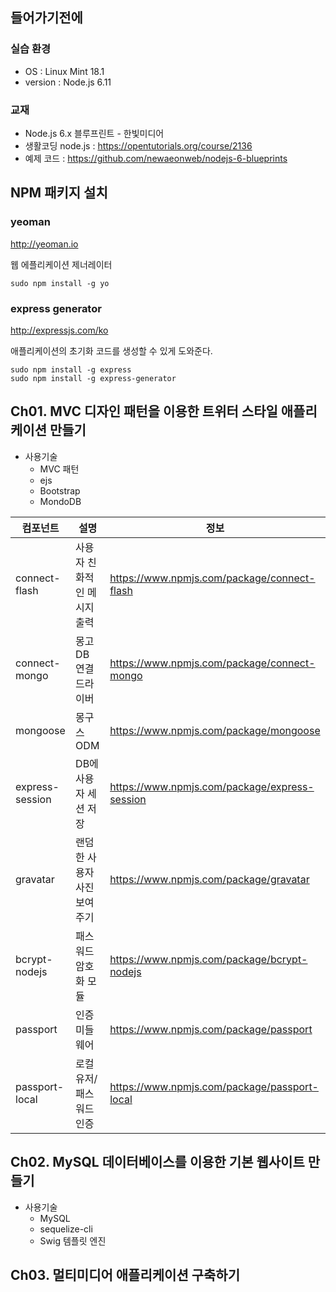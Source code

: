 ## 들어가기전에
### 실습 환경
* OS : Linux Mint 18.1
* version : Node.js 6.11

### 교재
* Node.js 6.x 블루프린트 - 한빛미디어
* 생활코딩 node.js : <https://opentutorials.org/course/2136>
* 예제 코드 : <https://github.com/newaeonweb/nodejs-6-blueprints>

## NPM 패키지 설치
### yeoman
<http://yeoman.io>

웹 에플리케이션 제너레이터  
~~~
sudo npm install -g yo
~~~

### express generator
<http://expressjs.com/ko>

애플리케이션의 초기화 코드를 생성할 수 있게 도와준다.
~~~
sudo npm install -g express
sudo npm install -g express-generator
~~~

## Ch01. MVC 디자인 패턴을 이용한 트위터 스타일 애플리케이션 만들기
* 사용기술
  * MVC 패턴
  * ejs
  * Bootstrap
  * MondoDB

| 컴포넌트 | 설명 | 정보 |
| --- | ---| --- |
| connect-flash | 사용자 친화적인 메시지 출력 | <https://www.npmjs.com/package/connect-flash> |
| connect-mongo | 몽고DB 연결 드라이버 | <https://www.npmjs.com/package/connect-mongo> |
| mongoose | 몽구스 ODM | <https://www.npmjs.com/package/mongoose> |
| express-session | DB에 사용자 세션 저장 | <https://www.npmjs.com/package/express-session> |
| gravatar | 랜덤한 사용자 사진 보여주기 | <https://www.npmjs.com/package/gravatar> |
| bcrypt-nodejs | 패스워드 암호화 모듈 | <https://www.npmjs.com/package/bcrypt-nodejs> |
| passport | 인증 미들웨어 | <https://www.npmjs.com/package/passport> |
| passport-local | 로컬유저/패스워드 인증 | <https://www.npmjs.com/package/passport-local> |

## Ch02. MySQL 데이터베이스를 이용한 기본 웹사이트 만들기
* 사용기술
  * MySQL
  * sequelize-cli
  * Swig 템플릿 엔진

## Ch03. 멀티미디어 애플리케이션 구축하기


